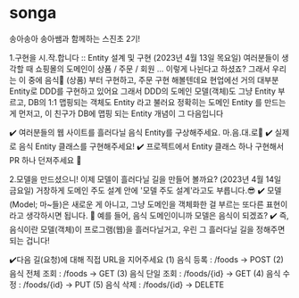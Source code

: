 # songa
송아송아 송아쌤과 함께하는 스진초 2기!

1.구현을 시.작.합니다 :: Entity 설계 및 구현 (2023년 4월 13일 목요일)
  여러분들이 생각할 때 쇼핑몰의 도메인이 상품 / 주문 / 회원 ... 이렇게 나뉜다고 하셨죠? 그래서 우리는 이 중에 음식🍝 (상품) 부터 구현하고, 주문 구현 해볼텐데요
  현업에선 거의 대부분 Entity로 DDD를 구현하고 있어요
  그래서 DDD의 도메인 모델(객체)도 그냥 Entity 부르고, DB의 1:1 맵핑되는 객체도 Entity 라고 불러요
  정확히는 도메인 Entity 를 만드는 게 먼저고, 이 친구가 DB에 맵핑 되는 Entity 개념이 그 다음입니다
   
   ✔️ 여러분들의 웹 사이트를 흘러다닐 음식 Entity를 구상해주세요. 마.음.대.로🌟
   ✔️ 실제로 음식 Entity 클래스를 구현해주세요!
   ✔️ 프로젝트에서 Entity 클래스 하나 구현해서 PR 하나 던져주세요 👀

2.모델을 만드셨으니! 이제 모델이 흘러다닐 길을 만들어 볼까요? (2023년 4월 14일 금요일)
  거창하게 도메인 주도 설계 안에 '모델 주도 설계'라고도 부릅니다.😎
  ✔️ 모델(Model; 마~들)은 새로운 게 아니고, 그냥 도메인을 객체화한 걸 부르는 또다른 표현이라고 생각하시면 됩니다. 👀 
    예를 들어, 음식 도메인이니까 모델은 음식이 되겠죠?
  ✔️ 즉, 음식이란 모델(객체)이 프로그램(웹)을 흘러다닐거고, 우린 그 흘러다닐 길을 정해주면 되는 겁니다!

  ✔️다음 길(요청)에 대해 직접 URL을 지어주세요 
   (1) 음식 등록 : /foods -> POST
   (2) 음식 전체 조회 : /foods -> GET
   (3) 음식 단일 조회 : /foods/{id} -> GET
   (4) 음식 수정 : /foods/{id} -> PUT
   (5) 음식 삭제 : /foods/{id} -> DELETE

